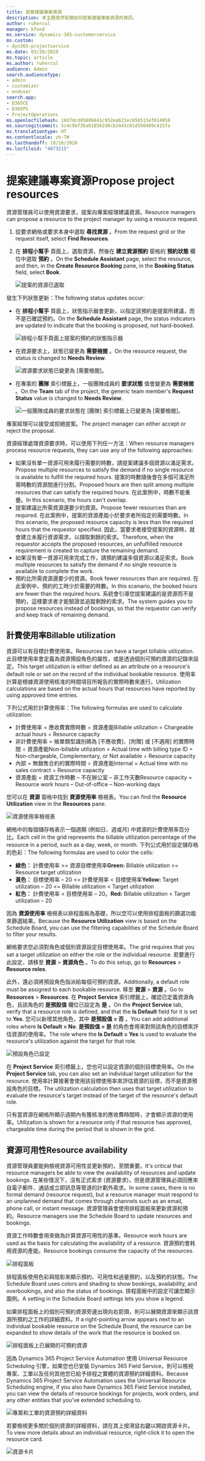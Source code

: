 ```yaml
---
title: 提案建議專案資源
description: 本主題提供有關如何提案建議專案資源的資訊。
author: ruhercul
manager: kfend
ms.service: dynamics-365-customerservice
ms.custom:
- dyn365-projectservice
ms.date: 03/28/2019
ms.topic: article
ms.author: ruhercul
audience: Admin
search.audienceType:
- admin
- customizer
- enduser
search.app:
- D365CE
- D365PS
- ProjectOperations
ms.openlocfilehash: 18d7dcd95806841c952ea621ec65b513ef614958
ms.sourcegitcommit: 5c4c9bf3ba018562d6cb3443c01d550489c415fa
ms.translationtype: HT
ms.contentlocale: zh-TW
ms.lasthandoff: 10/16/2020
ms.locfileid: "4073215"
---
```

# <a name="propose-project-resources"></a><span data-ttu-id="7b130-103">提案建議專案資源</span><span class="sxs-lookup"><span data-stu-id="7b130-103">Propose project resources</span></span>

<span data-ttu-id="7b130-104">資源管理員可以使用資源要求，提案向專案經理建議資源。</span><span class="sxs-lookup"><span data-stu-id="7b130-104">Resource managers can propose a resource to the project manager by using a resource request.</span></span>

1. <span data-ttu-id="7b130-105">從要求網格或要求本身中選取 **尋找資源** 。</span><span class="sxs-lookup"><span data-stu-id="7b130-105">From the request grid or the request itself, select **Find Resources**.</span></span>
2. <span data-ttu-id="7b130-106">在 **排程小幫手** 頁面上，選取資源，然後在 **建立資源預約** 窗格的 **預約狀態** 欄位中選取 **預約** 。</span><span class="sxs-lookup"><span data-stu-id="7b130-106">On the **Schedule Assistant** page, select the resource, and then, in the **Create Resource Booking** pane, in the **Booking Status** field, select **Book**.</span></span>

    ![提案的資源已選取](media/Resource-Management-image62.png)

<span data-ttu-id="7b130-108">發生下列狀態更新：</span><span class="sxs-lookup"><span data-stu-id="7b130-108">The following status updates occur:</span></span>

- <span data-ttu-id="7b130-109">在 **排程小幫手** 頁面上，狀態指示器會更新，以指定該預約是提案所建議，而不是已確認預約。</span><span class="sxs-lookup"><span data-stu-id="7b130-109">On the **Schedule Assistant** page, the status indicators are updated to indicate that the booking is proposed, not hard-booked.</span></span>

    ![排程小幫手頁面上提案的預約的狀態指示器](media/Resource-Management-image63.png)

- <span data-ttu-id="7b130-111">在資源要求上，狀態已變更為 **需要檢閱** 。</span><span class="sxs-lookup"><span data-stu-id="7b130-111">On the resource request, the status is changed to **Needs Review**.</span></span>

    ![資源要求狀態已變更為 [需要檢閱]。](media/Resource-Management-image64.png)

- <span data-ttu-id="7b130-113">在專案的 **團隊** 索引標籤上，一般團隊成員的 **要求狀態** 值會變更為 **需要檢閱** 。</span><span class="sxs-lookup"><span data-stu-id="7b130-113">On the **Team** tab of the project, the generic team member's **Request Status** value is changed to **Needs Review**.</span></span>

    ![一般團隊成員的要求狀態在 [團隊] 索引標籤上已變更為 [需要檢閱]。](media/Resource-Management-image48.png)

<span data-ttu-id="7b130-115">專案經理可以接受或拒絕提案。</span><span class="sxs-lookup"><span data-stu-id="7b130-115">The project manager can either accept or reject the proposal.</span></span>

<span data-ttu-id="7b130-116">資源經理處理資源要求時，可以使用下列任一方法：</span><span class="sxs-lookup"><span data-stu-id="7b130-116">When resource managers process resource requests, they can use any of the following approaches:</span></span>

- <span data-ttu-id="7b130-117">如果沒有單一資源可用來履行需要的時數，請提案建議多個資源以滿足需求。</span><span class="sxs-lookup"><span data-stu-id="7b130-117">Propose multiple resources to satisfy the demand if no single resource is available to fulfill the required hours.</span></span> <span data-ttu-id="7b130-118">提案的時數隨後會在多個可滿足所需時數的資源間進行分割。</span><span class="sxs-lookup"><span data-stu-id="7b130-118">Proposed hours are then split among multiple resources that can satisfy the required hours.</span></span> <span data-ttu-id="7b130-119">在此案例中，時數不能重疊。</span><span class="sxs-lookup"><span data-stu-id="7b130-119">In this scenario, the hours can't overlap.</span></span>
- <span data-ttu-id="7b130-120">提案建議比所需資源還要少的資源。</span><span class="sxs-lookup"><span data-stu-id="7b130-120">Propose fewer resources than are required.</span></span> <span data-ttu-id="7b130-121">在此案例中，提案的資源產能小於要求者所指定的需要時數。</span><span class="sxs-lookup"><span data-stu-id="7b130-121">In this scenario, the proposed resource capacity is less than the required hours that the requestor specified.</span></span> <span data-ttu-id="7b130-122">因此，當要求者接受提案的資源時，就會建立未履行資源需求，以擷取剩餘的索求。</span><span class="sxs-lookup"><span data-stu-id="7b130-122">Therefore, when the requestor accepts the proposed resources, an unfulfilled resource requirement is created to capture the remaining demand.</span></span>
- <span data-ttu-id="7b130-123">如果沒有單一資源可用來完成工作，請預約建議多個資源以滿足索求。</span><span class="sxs-lookup"><span data-stu-id="7b130-123">Book multiple resources to satisfy the demand if no single resource is available to complete the work.</span></span>
- <span data-ttu-id="7b130-124">預約比所需資源還要少的資源。</span><span class="sxs-lookup"><span data-stu-id="7b130-124">Book fewer resources than are required.</span></span> <span data-ttu-id="7b130-125">在此案例中，預約的工時少於需要的時數。</span><span class="sxs-lookup"><span data-stu-id="7b130-125">In this scenario, the booked hours are fewer than the required hours.</span></span> <span data-ttu-id="7b130-126">系統會引導您提案建議的是資源而不是預約，這樣要求者才能驗證並追蹤剩餘的索求。</span><span class="sxs-lookup"><span data-stu-id="7b130-126">The system guides you to propose resources instead of bookings, so that the requestor can verify and keep track of remaining demand.</span></span>

## <a name="billable-utilization"></a><span data-ttu-id="7b130-127">計費使用率</span><span class="sxs-lookup"><span data-stu-id="7b130-127">Billable utilization</span></span>

<span data-ttu-id="7b130-128">資源可以有目標計費使用率。</span><span class="sxs-lookup"><span data-stu-id="7b130-128">Resources can have a target billable utilization.</span></span> <span data-ttu-id="7b130-129">此目標使用率會定義為資源預設角色的屬性，或是透過個別可預約資源的記錄來設定。</span><span class="sxs-lookup"><span data-stu-id="7b130-129">This target utilization is either defined as an attribute on a resource's default role or set on the record of the individual bookable resource.</span></span> <span data-ttu-id="7b130-130">使用率計算是根據資源使用核准的時間項目所報告的實際時數來進行。</span><span class="sxs-lookup"><span data-stu-id="7b130-130">Utilization calculations are based on the actual hours that resources have reported by using approved time entries.</span></span>

<span data-ttu-id="7b130-131">下列公式用於計算使用率：</span><span class="sxs-lookup"><span data-stu-id="7b130-131">The following formulas are used to calculate utilization:</span></span>

- <span data-ttu-id="7b130-132">計費使用率 = 應收費實際時數 ÷ 資源產能</span><span class="sxs-lookup"><span data-stu-id="7b130-132">Billable utilization = Chargeable actual hours ÷ Resource capacity</span></span>
- <span data-ttu-id="7b130-133">非計費使用率 = 帳單類型識別碼為 [不應收費]、[附贈] 或 [不適用] 的實際時間 ÷ 資源產能</span><span class="sxs-lookup"><span data-stu-id="7b130-133">Non-billable utilization = Actual time with billing type ID = Non-chargeable, Complementary, or Not available ÷ Resource capacity</span></span>
- <span data-ttu-id="7b130-134">內部 = 無銷售合約的實際時間 ÷ 資源產能</span><span class="sxs-lookup"><span data-stu-id="7b130-134">Internal = Actual time with no sales contract ÷ Resource capacity</span></span>
- <span data-ttu-id="7b130-135">資源產能 = 資源工作時數 – 不在辦公室 – 非工作天數</span><span class="sxs-lookup"><span data-stu-id="7b130-135">Resource capacity = Resource work hours – Out-of-office – Non-working days</span></span>

<span data-ttu-id="7b130-136">您可以在 **資源** 窗格中找到 **資源使用率** 檢視表。</span><span class="sxs-lookup"><span data-stu-id="7b130-136">You can find the **Resource Utilization** view in the **Resources** pane.</span></span>

![資源使用率檢視表](media/Resource-Management-image65.png)

<span data-ttu-id="7b130-138">網格中的每個儲存格表示一個週期 (例如日、週或月) 中資源的計費使用率百分比。</span><span class="sxs-lookup"><span data-stu-id="7b130-138">Each cell in the grid represents the billable utilization percentage of the resource in a period, such as a day, week, or month.</span></span> <span data-ttu-id="7b130-139">下列公式用於設定儲存格的色彩：</span><span class="sxs-lookup"><span data-stu-id="7b130-139">The following formulas are used to color the cells:</span></span>

- <span data-ttu-id="7b130-140">**綠色：** 計費使用率 \>= 資源目標使用率</span><span class="sxs-lookup"><span data-stu-id="7b130-140">**Green:** Billable utilization \>= Resource target utilization</span></span>
- <span data-ttu-id="7b130-141">**黃色：** 目標使用率 – 20 \<= 計費使用率 \< 目標使用率</span><span class="sxs-lookup"><span data-stu-id="7b130-141">**Yellow:** Target utilization – 20 \<= Billable utilization \< Target utilization</span></span>
- <span data-ttu-id="7b130-142">**紅色：** 計費使用率 \< 目標使用率 – 20。</span><span class="sxs-lookup"><span data-stu-id="7b130-142">**Red:** Billable utilization \< Target utilization – 20</span></span>

<span data-ttu-id="7b130-143">因為 **資源使用率** 檢視表以排程面板為基礎，所以您可以使用排程面板的篩選功能來篩選結果。</span><span class="sxs-lookup"><span data-stu-id="7b130-143">Because the **Resource Utilization** view is based on the Schedule Board, you can use the filtering capabilities of the Schedule Board to filter your results.</span></span>

<span data-ttu-id="7b130-144">網格要求您必須對角色或個別資源設定目標使用率。</span><span class="sxs-lookup"><span data-stu-id="7b130-144">The grid requires that you set a target utilization on either the role or the individual resource.</span></span> <span data-ttu-id="7b130-145">若要進行此設定，請移至 **資源** \> **資源角色** 。</span><span class="sxs-lookup"><span data-stu-id="7b130-145">To do this setup, go to **Resources** \> **Resource roles**.</span></span>

<span data-ttu-id="7b130-146">此外，還必須將預設角色指派給每個可預約資源。</span><span class="sxs-lookup"><span data-stu-id="7b130-146">Additionally, a default role must be assigned to each bookable resource.</span></span> <span data-ttu-id="7b130-147">移至 **資源** \> **資源** 。</span><span class="sxs-lookup"><span data-stu-id="7b130-147">Go to **Resources** \> **Resources**.</span></span> <span data-ttu-id="7b130-148">在 **Project Service** 索引標籤上，確認已定義資源角色，且該角色的 **是預設值** 欄位已設定為 **是** 。</span><span class="sxs-lookup"><span data-stu-id="7b130-148">On the **Project Service** tab, verify that a resource role is defined, and that the **Is Default** field for it is set to **Yes**.</span></span> <span data-ttu-id="7b130-149">您可以新增其他角色，其中 **是預設值 = 否** 。</span><span class="sxs-lookup"><span data-stu-id="7b130-149">You can add additional roles where **Is Default = No**.</span></span> <span data-ttu-id="7b130-150">**是預設值 = 是** 的角色會用來對照該角色的目標來評估資源的使用率。</span><span class="sxs-lookup"><span data-stu-id="7b130-150">The role where the **Is Default = Yes** is used to evaluate the resource's utilization against the target for that role.</span></span>

![預設角色已設定](media/Resource-Management-image67.png)

<span data-ttu-id="7b130-152">在 **Project Service** 索引標籤上，您也可以設定資源的個別目標使用率。</span><span class="sxs-lookup"><span data-stu-id="7b130-152">On the **Project Service** tab, you can also set an individual target utilization for the resource.</span></span> <span data-ttu-id="7b130-153">使用率計算接著會使用該目標使用率來評估資源的目標，而不是資源預設角色的目標。</span><span class="sxs-lookup"><span data-stu-id="7b130-153">The utilization calculation then uses that target utilization to evaluate the resource's target instead of the target of the resource's default role.</span></span>

<span data-ttu-id="7b130-154">只有當資源在網格所顯示週期內有獲核准的應收費時間時，才會顯示資源的使用率。</span><span class="sxs-lookup"><span data-stu-id="7b130-154">Utilization is shown for a resource only if that resource has approved, chargeable time during the period that is shown in the grid.</span></span>

## <a name="resource-availability"></a><span data-ttu-id="7b130-155">資源可用性</span><span class="sxs-lookup"><span data-stu-id="7b130-155">Resource availability</span></span>

<span data-ttu-id="7b130-156">資源管理員要能夠檢視資源可用性並更新預約，至關重要。</span><span class="sxs-lookup"><span data-stu-id="7b130-156">It's critical that resource managers be able to view the availability of resources and update bookings.</span></span> <span data-ttu-id="7b130-157">在某些情況下，沒有正式索求 (資源要求)，但是資源管理員必須回應來自電子郵件、通話或立即訊息等管道的計劃外索求。</span><span class="sxs-lookup"><span data-stu-id="7b130-157">In some cases, there is no formal demand (resource request), but a resource manager must respond to an unplanned demand that comes through channels such as an email, phone call, or instant message.</span></span> <span data-ttu-id="7b130-158">資源管理員會使用排程面板來更新資源和預約。</span><span class="sxs-lookup"><span data-stu-id="7b130-158">Resource managers use the Schedule Board to update resources and bookings.</span></span>

<span data-ttu-id="7b130-159">資源工作時數會用來做為計算資源可用性的基準。</span><span class="sxs-lookup"><span data-stu-id="7b130-159">Resource work hours are used as the basis for calculating the availability of a resource.</span></span> <span data-ttu-id="7b130-160">資源預約會耗用資源的產能。</span><span class="sxs-lookup"><span data-stu-id="7b130-160">Resource bookings consume the capacity of the resources.</span></span>

![排程面板](media/Resource-Management-image68.png)

<span data-ttu-id="7b130-162">排程面板使用色彩與陰影來顯示預約、可用性和過量預約，以及預約的狀態。</span><span class="sxs-lookup"><span data-stu-id="7b130-162">The Schedule Board uses colors and shading to show bookings, availability, and overbookings, and also the status of bookings.</span></span> <span data-ttu-id="7b130-163">排程面板中的設定可讓您顯示圖例。</span><span class="sxs-lookup"><span data-stu-id="7b130-163">A setting in the Schedule Board settings lets you show a legend.</span></span>

<span data-ttu-id="7b130-164">如果排程面板上的個別可預約資源旁邊出現向右箭頭，則可以展開資源來顯示該資源所預約之工作的詳細資料。</span><span class="sxs-lookup"><span data-stu-id="7b130-164">If a right-pointing arrow appears next to an individual bookable resource on the Schedule Board, the resource can be expanded to show details of the work that the resource is booked on.</span></span>

![排程面板上已展開的可預約資源](media/Resource-Management-image69.png)

<span data-ttu-id="7b130-166">因為 Dynamics 365 Project Service Automation 使用 Universal Resource Scheduling 引擎，如果您也已安裝 Dynamics 365 Field Service，則可以檢視專案、工單以及任何其他您已給予排程之實體的資源預約詳細資料。</span><span class="sxs-lookup"><span data-stu-id="7b130-166">Because Dynamics 365 Project Service Automation uses the Universal Resource Scheduling engine, if you also have Dynamics 365 Field Service installed, you can view the details of resource bookings for projects, work orders, and any other entities that you've extended scheduling to.</span></span>

![專案和工單的資源預約詳細資料](media/Resource-Management-image70.png)

<span data-ttu-id="7b130-168">若要檢視更多關於個別資源的詳細資料，請在其上按滑鼠右鍵以開啟資源卡片。</span><span class="sxs-lookup"><span data-stu-id="7b130-168">To view more details about an individual resource, right-click it to open the resource card.</span></span>

![資源卡片](media/Resource-Management-image71.png)
